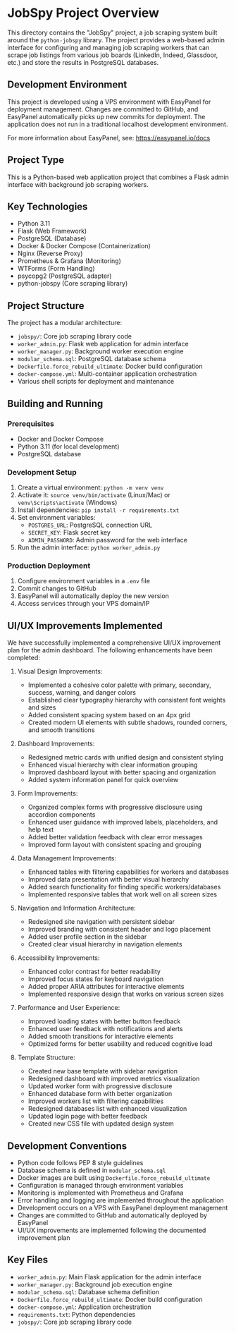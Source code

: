 # JobSpy Project Overview

This directory contains the "JobSpy" project, a job scraping system built around the `python-jobspy` library. The project provides a web-based admin interface for configuring and managing job scraping workers that can scrape job listings from various job boards (LinkedIn, Indeed, Glassdoor, etc.) and store the results in PostgreSQL databases.

## Development Environment
This project is developed using a VPS environment with EasyPanel for deployment management. Changes are committed to GitHub, and EasyPanel automatically picks up new commits for deployment. The application does not run in a traditional localhost development environment.

For more information about EasyPanel, see: https://easypanel.io/docs

## Project Type
This is a Python-based web application project that combines a Flask admin interface with background job scraping workers.

## Key Technologies
- Python 3.11
- Flask (Web Framework)
- PostgreSQL (Database)
- Docker & Docker Compose (Containerization)
- Nginx (Reverse Proxy)
- Prometheus & Grafana (Monitoring)
- WTForms (Form Handling)
- psycopg2 (PostgreSQL adapter)
- python-jobspy (Core scraping library)

## Project Structure
The project has a modular architecture:
- `jobspy/`: Core job scraping library code
- `worker_admin.py`: Flask web application for admin interface
- `worker_manager.py`: Background worker execution engine
- `modular_schema.sql`: PostgreSQL database schema
- `Dockerfile.force_rebuild_ultimate`: Docker build configuration
- `docker-compose.yml`: Multi-container application orchestration
- Various shell scripts for deployment and maintenance

## Building and Running

### Prerequisites
- Docker and Docker Compose
- Python 3.11 (for local development)
- PostgreSQL database

### Development Setup
1. Create a virtual environment: `python -m venv venv`
2. Activate it: `source venv/bin/activate` (Linux/Mac) or `venv\Scripts\activate` (Windows)
3. Install dependencies: `pip install -r requirements.txt`
4. Set environment variables:
   - `POSTGRES_URL`: PostgreSQL connection URL
   - `SECRET_KEY`: Flask secret key
   - `ADMIN_PASSWORD`: Admin password for the web interface
5. Run the admin interface: `python worker_admin.py`

### Production Deployment
1. Configure environment variables in a `.env` file
2. Commit changes to GitHub
3. EasyPanel will automatically deploy the new version
4. Access services through your VPS domain/IP

## UI/UX Improvements Implemented

We have successfully implemented a comprehensive UI/UX improvement plan for the admin dashboard. The following enhancements have been completed:

1. Visual Design Improvements:
   - Implemented a cohesive color palette with primary, secondary, success, warning, and danger colors
   - Established clear typography hierarchy with consistent font weights and sizes
   - Added consistent spacing system based on an 4px grid
   - Created modern UI elements with subtle shadows, rounded corners, and smooth transitions

2. Dashboard Improvements:
   - Redesigned metric cards with unified design and consistent styling
   - Enhanced visual hierarchy with clear information grouping
   - Improved dashboard layout with better spacing and organization
   - Added system information panel for quick overview

3. Form Improvements:
   - Organized complex forms with progressive disclosure using accordion components
   - Enhanced user guidance with improved labels, placeholders, and help text
   - Added better validation feedback with clear error messages
   - Improved form layout with consistent spacing and grouping

4. Data Management Improvements:
   - Enhanced tables with filtering capabilities for workers and databases
   - Improved data presentation with better visual hierarchy
   - Added search functionality for finding specific workers/databases
   - Implemented responsive tables that work well on all screen sizes

5. Navigation and Information Architecture:
   - Redesigned site navigation with persistent sidebar
   - Improved branding with consistent header and logo placement
   - Added user profile section in the sidebar
   - Created clear visual hierarchy in navigation elements

6. Accessibility Improvements:
   - Enhanced color contrast for better readability
   - Improved focus states for keyboard navigation
   - Added proper ARIA attributes for interactive elements
   - Implemented responsive design that works on various screen sizes

7. Performance and User Experience:
   - Improved loading states with better button feedback
   - Enhanced user feedback with notifications and alerts
   - Added smooth transitions for interactive elements
   - Optimized forms for better usability and reduced cognitive load

8. Template Structure:
   - Created new base template with sidebar navigation
   - Redesigned dashboard with improved metrics visualization
   - Updated worker form with progressive disclosure
   - Enhanced database form with better organization
   - Improved workers list with filtering capabilities
   - Redesigned databases list with enhanced visualization
   - Updated login page with better feedback
   - Created new CSS file with updated design system

## Development Conventions
- Python code follows PEP 8 style guidelines
- Database schema is defined in `modular_schema.sql`
- Docker images are built using `Dockerfile.force_rebuild_ultimate`
- Configuration is managed through environment variables
- Monitoring is implemented with Prometheus and Grafana
- Error handling and logging are implemented throughout the application
- Development occurs on a VPS with EasyPanel deployment management
- Changes are committed to GitHub and automatically deployed by EasyPanel
- UI/UX improvements are implemented following the documented improvement plan

## Key Files
- `worker_admin.py`: Main Flask application for the admin interface
- `worker_manager.py`: Background job execution engine
- `modular_schema.sql`: Database schema definition
- `Dockerfile.force_rebuild_ultimate`: Docker build configuration
- `docker-compose.yml`: Application orchestration
- `requirements.txt`: Python dependencies
- `jobspy/`: Core job scraping library code